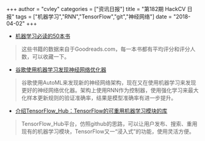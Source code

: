 +++
author = "cvley"
categories = ["资讯日报"]
title = "第182期 HackCV 日报"
tags = ["机器学习","RNN","TensorFlow","git","神经网络"]
date = "2018-04-02"
+++

- [机器学习必读的50本书](https://medium.com/@bookadvice/50-must-read-books-for-machine-learning-c72d0e911ac3?from=hackcv&hmsr=hackcv.com&utm_medium=hackcv.com&utm_source=hackcv.com)

> 这些书籍的数据来自于Goodreads.com，每一本书都有平均评分和评分人数，可以收藏一下。

- [谷歌使用机器学习发现神经网络优化器](https://research.googleblog.com/2018/03/using-machine-learning-to-discover.html?from=hackcv&hmsr=hackcv.com&utm_medium=hackcv.com&utm_source=hackcv.com)

> 谷歌使用AutoML来发现新的神经网络架构，现在又在使用机器学习来发现更好的神经网络优化器。架构上使用RNN作为控制器，使用强化学习来最大化样本更新规则的验证准确率，结果是模型准确率有进一步提升。

- [介绍TensorFlow_Hub：TensorFlow的可重用机器学习模块的库](https://medium.com/tensorflow/introducing-tensorflow-hub-a-library-for-reusable-machine-learning-modules-in-tensorflow-cdee41fa18f9?from=hackcv&hmsr=hackcv.com&utm_medium=hackcv.com&utm_source=hackcv.com)

> TensorFlow_Hub平台，仿照github的思路，可以让用户发布、搜索、重用现有的机器学习模块，TensorFlow又一“浸入式”的功能，使用灵活方便。

